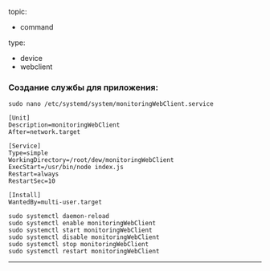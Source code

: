 topic:
- command

type:
- device
- webclient




<h3>Создание службы для приложения:</h3>

    sudo nano /etc/systemd/system/monitoringWebClient.service

    [Unit]
    Description=monitoringWebClient
    After=network.target
    
    [Service]
    Type=simple
    WorkingDirectory=/root/dew/monitoringWebClient
    ExecStart=/usr/bin/node index.js
    Restart=always
    RestartSec=10
    
    [Install]
    WantedBy=multi-user.target

    sudo systemctl daemon-reload
    sudo systemctl enable monitoringWebClient
    sudo systemctl start monitoringWebClient
    sudo systemctl disable monitoringWebClient
    sudo systemctl stop monitoringWebClient
    sudo systemctl restart monitoringWebClient
    
 <hr>